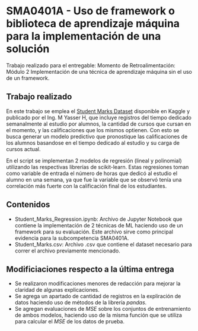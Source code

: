 # SMA0401A - Uso de framework o biblioteca de aprendizaje máquina para la implementación de una solución

Trabajo realizado para el entregable: Momento de Retroalimentación: Módulo 2 Implementación de una técnica de aprendizaje máquina sin el uso de un framework.

## Trabajo realizado

En este trabajo se emplea el [Student Marks Dataset](https://www.kaggle.com/datasets/yasserh/student-marks-dataset) disponible en Kaggle y publicado por el Ing. M Yasser H, que incluye registros del tiempo dedicado semanalmente al estudio por alumnos, la cantidad de cursos que cursan en el momento, y las calificaciones que los mismos optienen. Con esto se busca generar un modelo predictivo que pronostique las calificaciones de los alumnos basandose en el tiempo dedicado al estudio y su carga de cursos actual.

En el script se implementan 2 modelos de regresión (lineal y polinomial) utilizando las respectivas librerías de  scikit-learn. Estas regresiones toman como variable de entrada el número de horas que dedicó al estudio el alumno en una semana, ya que fue la variable que se observó tenía una correlación más fuerte con la calificación final de los estudiantes. 

## Contenidos 

* Student_Marks_Regression.ipynb: Archivo de Jupyter Notebook que contiene la implementación de 2 técnicas de ML haciendo uso de un framework para su evaluación. Este archivo sirve como principal evidencia para la subcompetencia SMA0401A.
* Student_Marks.csv: Archivo .csv que contiene el dataset necesario para correr el archivo previamente mencionado.

## Modificiaciones respecto a la última entrega
* Se realizaron modificaciones menores de redacción para mejorar la claridad de algunas explicaciones.
* Se agrega un apartado de cantidad de registros en la expliración de datos haciendo uso de métodos de la librería *pandas*.
* Se agregan evaluaciones de *MSE* sobre los conjuntos de entrenamiento de ambos modelos, haciendo uso de la misma función que se utiliza para calcular el *MSE* de los datos de prueba.
